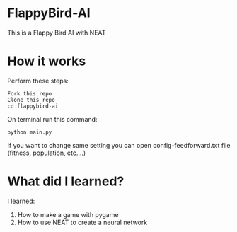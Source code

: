 # FlappyBird-AI
This is a Flappy Bird AI with NEAT

# How it works
Perform these steps:
```
Fork this repo
Clone this repo
cd flappybird-ai
```
On terminal run this command:
```
python main.py
```
If you want to change same setting you can open config-feedforward.txt file (fitness, population, etc....)

# What did I learned?
I learned:
1. How to make a game with pygame
2. How to use NEAT to create a neural network